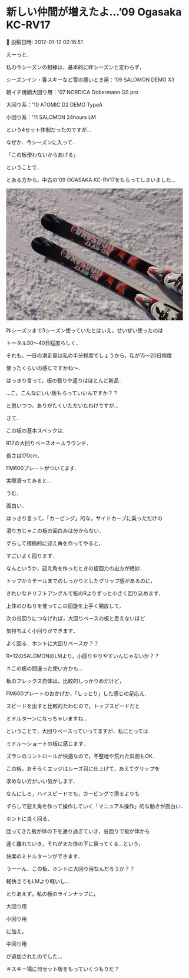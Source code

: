 # 新しい仲間が増えたよ…’09 Ogasaka KC-RV17

📅 投稿日時: 2012-01-12 02:16:51

えーっと．


私の今シーズンの相棒は，基本的に昨シーズンと変わらず，





シーズンイン・春スキーなど雪の悪いとき用：'09 SALOMON DEMO X3


朝イチ焼額大回り用：'07 NORDICA Dobermann GS pro


大回り系：'10 ATOMIC D2 DEMO TypeA


小回り系：'11 SALOMON 24hours LM





という4セット体制だったのですが…





なぜか．今シーズンに入って．


「この板使わないからあげる」


ということで．


とある方から，中古の'09 OGASAKA KC-RV17をもらってしまいました…




![1aa8f756bdaade942bf8da3c738bf488.jpg](images/1aa8f756bdaade942bf8da3c738bf488.jpg)




昨シーズンまで3シーズン使っていたとはいえ，せいぜい使ったのは


トータル30～40日程度らしく．


それも，一日の滑走量は私の半分程度でしょうから，私が15～20日程度


使ったくらいの感じですかね～．


はっきり言って，板の張りや返りはほとんど新品．


…こ，こんなにいい板もらっていいんですか？？


と思いつつ，ありがたくいただいたわけですが…





さて．


この板の基本スペックは．


R17の大回りベースオールラウンド．


長さは170cm．


FM600プレートがついてます．





実際滑ってみると…


うむ．


面白い．





はっきり言って，「カービング」的な，サイドカーブに乗っただけの


滑り方じゃこの板の面白みは分からない．


ずらして積極的に迎え角を作ってやると，


すごいよく回ります．


なんというか，迎え角を作ったときの旋回力の出方が絶妙．


トップからテールまでのしっかりとしたグリップ感があるのに，


きれいなドリフトアングルで板のRよりずっと小さく回り込めます．


上体のひねりを使ってこの回旋を上手く開放して，


次の谷回りにつなげれば，大回りベースの板と思えないほど


気持ちよく小回りができます．





よく回る．ホントに大回りベースか？？


R=12のSALOMONのLMより，小回りやりやすいんじゃないか？？


＃この板の間違った使い方かも…





板のフレックス自体は，比較的しっかりめだけど，


FM600プレートのおかげか，「しっとり」した感じの足応え．


スピードを出すと比較的たわむので，トップスピードだと


ミドルターンになっちゃいますね…


ということで，大回りベースっていってますが，私にとっては


ミドル～ショートの板に感じます．





ズラシのコントロールが快適なので，不整地や荒れた斜面もOK.


この板，おそらくエッジはルーズ目に仕上げて，あえてグリップを


求めない方がいい気がします．


なんにしろ，ハイスピードでも，カービングで滑るよりも


ずらしで迎え角を作って操作していく「マニュアル操作」的な動きが面白い．


ホントに良く回る．


回ってきた板が体の下を通り過ぎていき，谷回りで板が体から


遠く離れていき，それがまた体の下に戻ってくる…という，


快楽のミドルターンができます．





うーーん．この板．ホントに大回り用なんだろうか？？


軽快さでもLMより軽いし…





とりあえず，私の板のラインナップに，


大回り用


小回り用


に加え，


中回り用


が追加されたのでした…





＃スキー場に何セット板をもっていくつもりだ？
